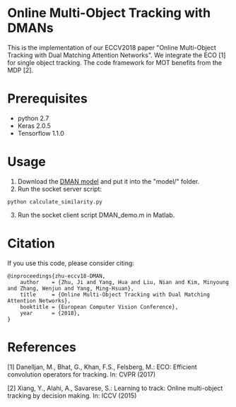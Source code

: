 # Online Multi-Object Tracking with DMANs

This is the implementation of our ECCV2018 paper "Online Multi-Object Tracking with Dual Matching Attention Networks". We integrate the ECO [1] for single object tracking. The code framework for MOT benefits from the MDP [2].

# Prerequisites
- python 2.7
- Keras 2.0.5
- Tensorflow 1.1.0


# Usage
1. Download the [DMAN model](https://zhiyanapp-build-release.oss-cn-shanghai.aliyuncs.com/zhuji_file/spatial_temporal_attention_model.h5) and put it into the "model/" folder.
2. Run the socket server script:
<pre><code>python calculate_similarity.py
</code></pre>
3. Run the socket client script DMAN_demo.m in Matlab.
# Citation

If you use this code, please consider citing:

<pre><code>@inproceedings{zhu-eccv18-DMAN,
    author    = {Zhu, Ji and Yang, Hua and Liu, Nian and Kim, Minyoung and Zhang, Wenjun and Yang, Ming-Hsuan},
    title     = {Online Multi-Object Tracking with Dual Matching Attention Networks},
    booktitle = {European Computer Vision Conference},
    year      = {2018},
}
</code></pre>

# References
[1] Danelljan, M., Bhat, G., Khan, F.S., Felsberg, M.: ECO: Efficient convolution operators for tracking. In: CVPR (2017)

[2] Xiang, Y., Alahi, A., Savarese, S.: Learning to track: Online multi-object tracking by decision making. In: ICCV (2015)
